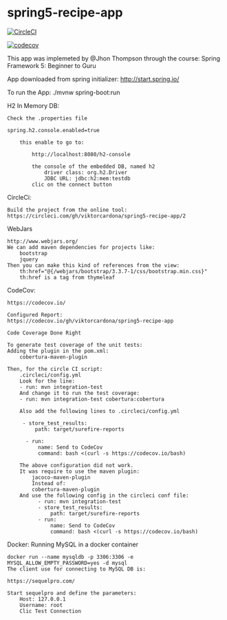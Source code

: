 # spring5-recipe-app

[![CircleCI](https://circleci.com/gh/viktorcardona/spring5-recipe-app.svg?style=svg)](https://circleci.com/gh/viktorcardona/spring5-recipe-app)

[![codecov](https://codecov.io/gh/viktorcardona/spring5-recipe-app/branch/master/graph/badge.svg)](https://codecov.io/gh/viktorcardona/spring5-recipe-app)

This app was implemeted by @Jhon Thompson through the course: 
Spring Framework 5: Beginner to Guru

App downloaded from spring initializer:
http://start.spring.io/

To run the App:
./mvnw spring-boot:run


H2 In Memory DB:

    Check the .properties file

    spring.h2.console.enabled=true
    
        this enable to go to:
        
            http://localhost:8080/h2-console
            
            the console of the embedded DB, named h2
                driver class: org.h2.Driver
                JDBC URL: jdbc:h2:mem:testdb
            clic on the connect button



CircleCi:

    Build the project from the online tool:
    https://circleci.com/gh/viktorcardona/spring5-recipe-app/2


WebJars

    http://www.webjars.org/
    We can add maven dependencies for projects like:
        bootstrap
        jquery
    Then you can make this kind of references from the view:
        th:href="@{/webjars/bootstrap/3.3.7-1/css/bootstrap.min.css}"
        th:href is a tag from thymeleaf

CodeCov:

    https://codecov.io/
    
    Configured Report:
    https://codecov.io/gh/viktorcardona/spring5-recipe-app
    
    Code Coverage Done Right
    
    To generate test coverage of the unit tests:
    Adding the plugin in the pom.xml:
        cobertura-maven-plugin
    
    Then, for the circle CI script:
        .circleci/config.yml
        Look for the line:
        - run: mvn integration-test
        And change it to run the test coverage:
        - run: mvn integration-test cobertura:cobertura
        
        Also add the following lines to .circleci/config.yml
        
         - store_test_results:
             path: target/surefire-reports
        
          - run:
              name: Send to CodeCov
              command: bash <(curl -s https://codecov.io/bash)
         
        The above configuration did not work.
        It was require to use the maven plugin:
            jacoco-maven-plugin
            Instead of:
            cobertura-maven-plugin
        And use the following config in the circleci conf file:
              - run: mvn integration-test
              - store_test_results:
                  path: target/surefire-reports
              - run:
                  name: Send to CodeCov
                  command: bash <(curl -s https://codecov.io/bash)
         

Docker: Running MySQL in a docker container
    
    docker run --name mysqldb -p 3306:3306 -e MYSQL_ALLOW_EMPTY_PASSWORD=yes -d mysql
    The client use for connecting to MySQL DB is:

    https://sequelpro.com/

    Start sequelpro and define the parameters:
        Host: 127.0.0.1
        Username: root
        Clic Test Connection

